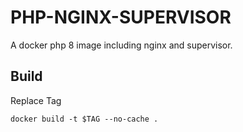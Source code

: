 # PHP-NGINX-SUPERVISOR

A docker php 8 image including nginx and supervisor.

## Build

Replace Tag

```
docker build -t $TAG --no-cache .
```
